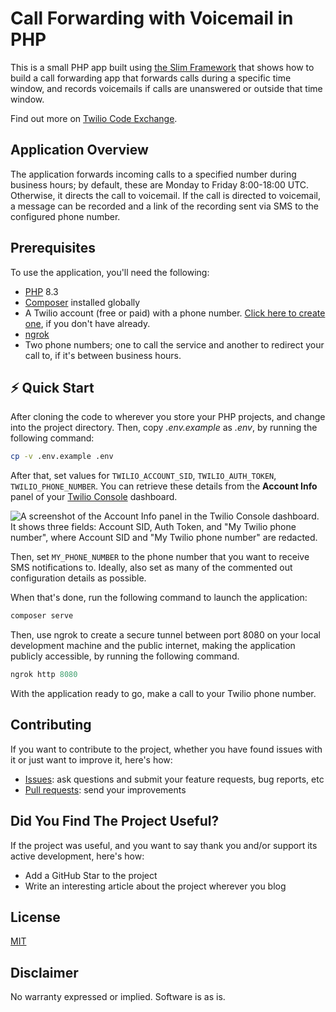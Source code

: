 # Call Forwarding with Voicemail in PHP

<!-- markdownlint-disable MD013 -->
This is a small PHP app built using [the Slim Framework][slim-framework-url] that shows how to build a call forwarding app that forwards calls during a specific time window, and records voicemails if calls are unanswered or outside that time window.

Find out more on [Twilio Code Exchange][code-exchange-url].

## Application Overview

The application forwards incoming calls to a specified number during business hours; by default, these are Monday to Friday 8:00-18:00 UTC. Otherwise, it directs the call to voicemail. If the call is directed to voicemail, a message can be recorded and a link of the recording sent via SMS to the configured phone number.

## Prerequisites

To use the application, you'll need the following:

- [PHP][php-docs-url] 8.3
- [Composer][composer-url] installed globally
- A Twilio account (free or paid) with a phone number. [Click here to create one][twilio-referral-url], if you don't have already.
- [ngrok][ngrok-url]
- Two phone numbers; one to call the service and another to redirect your call to, if it's between business hours.

## ⚡️ Quick Start

After cloning the code to wherever you store your PHP projects, and change into the project directory.
Then, copy _.env.example_ as _.env_, by running the following command:

```bash
cp -v .env.example .env
```

After that, set values for `TWILIO_ACCOUNT_SID`, `TWILIO_AUTH_TOKEN`, `TWILIO_PHONE_NUMBER`.
You can retrieve these details from the **Account Info** panel of your [Twilio Console](https://console.twilio.com/) dashboard.

![A screenshot of the Account Info panel in the Twilio Console dashboard. It shows three fields: Account SID, Auth Token, and "My Twilio phone number", where Account SID and "My Twilio phone number" are redacted.](docs/images/twilio-console-account-info-panel.png)

Then, set `MY_PHONE_NUMBER` to the phone number that you want to receive SMS notifications to.
Ideally, also set as many of the commented out configuration details as possible.

When that's done, run the following command to launch the application:

```php
composer serve
```

Then, use ngrok to create a secure tunnel between port 8080 on your local development machine and the public internet, making the application publicly accessible, by running the following command.

```php
ngrok http 8080
```

With the application ready to go, make a call to your Twilio phone number.

## Contributing

If you want to contribute to the project, whether you have found issues with it or just want to improve it, here's how:

- [Issues][issues_url]: ask questions and submit your feature requests, bug reports, etc
- [Pull requests][pull_requests_url]: send your improvements

## Did You Find The Project Useful?

If the project was useful, and you want to say thank you and/or support its active development, here's how:

- Add a GitHub Star to the project
- Write an interesting article about the project wherever you blog

## License

[MIT][mit-license-url]

## Disclaimer

No warranty expressed or implied. Software is as is.

[issues_url]: https://github.com/settermjd/call-forwarding-voicemail-php/issues
[pull_requests_url]: https://github.com/settermjd/call-forwarding-voicemail-php/pulls
[slim-framework-url]: https://www.slimframework.com/
[code-exchange-url]: https://www.twilio.com/code-exchange/call-forwarding-voicemail
[ngrok-url]: https://ngrok.com/
[mit-license-url]: http://www.opensource.org/licenses/mit-license.html
[twilio-referral-url]: https://login.twilio.com/u/signup?state=hKFo2SA5Qlp2bThzaGh4T0RnUDJMU0c4VWxhZ0lYRUZrQlMxMqFur3VuaXZlcnNhbC1sb2dpbqN0aWTZIDVKUmh0dFM4ZTV0cmt2QkdKeVp6R212Z2JiMlE2U0R6o2NpZNkgTW05M1lTTDVSclpmNzdobUlKZFI3QktZYjZPOXV1cks
[php-docs-url]: https://www.php.net
[composer-url]: https://getcomposer.org/
<!-- markdownlint-enable -->
